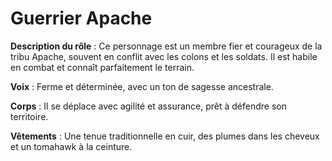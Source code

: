 # Guerrier Apache

**Description du rôle** : Ce personnage est un membre fier et courageux de la tribu Apache, souvent en conflit avec les colons et les soldats. Il est habile en combat et connaît parfaitement le terrain.

**Voix** : Ferme et déterminée, avec un ton de sagesse ancestrale.

**Corps** : Il se déplace avec agilité et assurance, prêt à défendre son territoire.

**Vêtements** : Une tenue traditionnelle en cuir, des plumes dans les cheveux et un tomahawk à la ceinture.
